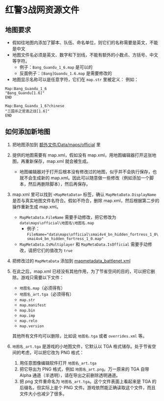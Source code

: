 # 红警3战网资源文件

## 地图要求
- 假如往地图内添加了脚本、队伍、命名单位，则它们的名称需要是英文，不能是中文
- 地图文件名必须是英文、数字和下划线，不能有额外的小数点、方括号、中文等字符。
  - 例子：`Bang_Guandu_1_6.map` 是可以的
  - 反面例子：`[Bang]Guandu_1.6.map` 是需要修改的
- 地图显示名称可以是任意字符，它们在 `map.str` 里被定义：
例如：
```
Map:Bang_Guandu_1_6
"Bang_Guandu[1.6]"
END

Map:Bang_Guandu_1_6?chinese
"三国杀之官渡之战[1.6]"
END
```

## 如何添加新地图
1. 把地图添加到 [额外文件/Data/maps/official](Additional/Data/maps/official) 里
2. 提供的地图需要有 map.xml，假如没有 map.xml，用地图编辑器打开这张地图，再重新保存，map.xml 就会被生成。
    - 地图编辑器对于打开后根本没有修改过的地图，似乎并不会执行保存，也就不会生成新的 map.xml。因此可以随意做一些修改（例如添加一个脚本，然后再删除脚本），然后再保存。
3. map.xml 里可以找到 `<MapMetaData>` 标签，确认 `MapMetaData.DisplayName` 是否与真实地图文件名符合。假如不符合，删除 map.xml，然后根据第二步的操作重新生成 map.xml。
    - `MapMetaData.FileName` 需要手动修改，把它修改为 `data\maps\official\地图名\地图名.map`
      - 例子：`FileName="data\maps\official\smai4v4_bn_hidden_fortress_1_0\smai4v4_bn_hidden_fortress_1_0.map"`
    - `MapMetaData.IsMultiplayer` 和 `MapMetaData.IsOfficial` 需要手动修改，请把它们的值改为 `true`
4. 把修改过的 `MapMetaData` 添加到 [mapmetadata_battlenet.xml](Data/additionalmaps/mapmetadata_battlenet.xml)
5. 在此之后，map.xml 已经没有其他作用，为了节省空间的目的，可以把它删除。游戏只需要以下文件：
    - `地图名.map`（必须得有）
    - `地图名_art.tga`（必须得有）
    - `map.str`
    - `map.manifest`
    - `map.bin`
    - `map.imp`
    - `map.relo`
    - `map.version`

    其他所有文件均可以删除，比如说 `地图名.tga` 或者 `overrides.xml` 等。
6. `地图名_art.tga` 是游戏的小地图文件，它默认以 TGA 格式储存。处于节省空间的考虑，可以把它改为 PNG 格式：
    1. 用任意图像编辑软件打开 `地图名_art.tga`
    2. 把它导出为 PNG 格式，例如 `地图名_art.png`。万一原来的 TGA 自带 Alpha 通道（半透明），请在导出之前删除透明通道。
    3. 把 png 文件重命名为 `地图名_art.tga`。这个文件表面上看起来是 TGA 的后缀名，但实际上是个 PNG 文件。游戏依然能正确读取这个文件，而且文件大小也减少了很多。
